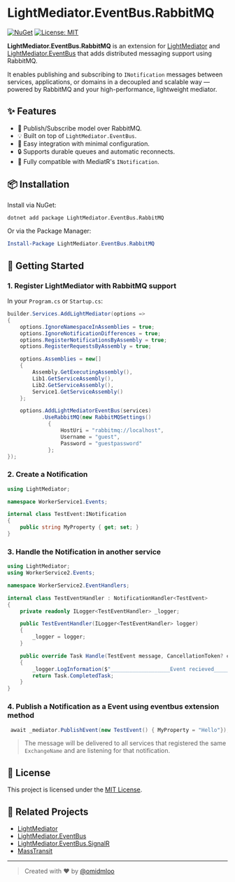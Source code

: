 ﻿# LightMediator.EventBus.RabbitMQ

[![NuGet](https://img.shields.io/nuget/v/LightMediator.EventBus.RabbitMQ.svg)](https://www.nuget.org/packages/LightMediator.EventBus.RabbitMQ/)
[![License: MIT](https://img.shields.io/badge/License-MIT-yellow.svg)](LICENSE)

**LightMediator.EventBus.RabbitMQ** is an extension for [LightMediator](https://github.com/omidmloo/LightMediator) and [LightMediator.EventBus](https://github.com/omidmloo/LightMediator.EventBus) that adds distributed messaging support using RabbitMQ.

It enables publishing and subscribing to `INotification` messages between services, applications, or domains in a decoupled and scalable way — powered by RabbitMQ and your high-performance, lightweight mediator.

## ✨ Features

- 🔄 Publish/Subscribe model over RabbitMQ.
- 💡 Built on top of `LightMediator.EventBus`.
- 🔌 Easy integration with minimal configuration.
- 🔒 Supports durable queues and automatic reconnects.
- 🧩 Fully compatible with MediatR's `INotification`.

## 📦 Installation

Install via NuGet:

```bash
dotnet add package LightMediator.EventBus.RabbitMQ
````

Or via the Package Manager:

```powershell
Install-Package LightMediator.EventBus.RabbitMQ
```

## 🚀 Getting Started

### 1. Register LightMediator with RabbitMQ support

In your `Program.cs` or `Startup.cs`:

```csharp
builder.Services.AddLightMediator(options =>
{
    options.IgnoreNamespaceInAssemblies = true;
    options.IgnoreNotificationDifferences = true;
    options.RegisterNotificationsByAssembly = true;
    options.RegisterRequestsByAssembly = true;

    options.Assemblies = new[]
    {
        Assembly.GetExecutingAssembly(),
        Lib1.GetServiceAssembly(),
        Lib2.GetServiceAssembly(),
        Service1.GetServiceAssembly()
    };

    options.AddLightMediatorEventBus(services)
           .UseRabbitMQ(new RabbitMQSettings()
             {
                 HostUri = "rabbitmq://localhost",
                 Username = "guest",
                 Password = "guestpassword"
             };
});
```

### 2. Create a Notification

```csharp
using LightMediator;

namespace WorkerService1.Events;

internal class TestEvent:INotification
{
    public string MyProperty { get; set; }
}
```

### 3. Handle the Notification in another service

```csharp
using LightMediator;
using WorkerService2.Events;

namespace WorkerService2.EventHandlers;

internal class TestEventHandler : NotificationHandler<TestEvent>
{
    private readonly ILogger<TestEventHandler> _logger;

    public TestEventHandler(ILogger<TestEventHandler> logger)
    {
        _logger = logger;
    }

    public override Task Handle(TestEvent message, CancellationToken? cancellationToken)
    {
        _logger.LogInformation($"___________________Event recieved__________________ {message.MyProperty}");
        return Task.CompletedTask;
    }
}

```

### 4. Publish a Notification as a Event using eventbus extension method

```csharp
 await _mediator.PublishEvent(new TestEvent() { MyProperty = "Hello"});
```

> The message will be delivered to all services that registered the same `ExchangeName` and are listening for that notification.


## 📝 License

This project is licensed under the [MIT License](LICENSE).

## 💬 Related Projects

* [LightMediator](https://github.com/omidmloo/LightMediator)
* [LightMediator.EventBus](https://github.com/omidmloo/LightMediator.EventBus)
* [LightMediator.EventBus.SignalR](https://github.com/omidmloo/LightMediator.EventBus.SignalR)
* [MassTransit](https://github.com/MassTransit/MassTransit)

---

> Created with ❤️ by [@omidmloo](https://github.com/omidmloo)